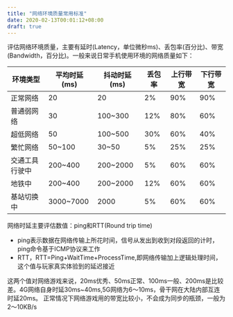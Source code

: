 ```yaml
---
title: "网络环境质量常用标准"
date: 2020-02-13T00:01:12+08:00
draft: true
---
```


评估网络环境质量，主要有延时(Latency，单位微秒ms)、丢包率(百分比)、带宽(Bandwidth，百分比)。一般来说日常手机使用环境的网络质量如下：

环境类型|平均时延(ms)|抖动时延(ms)|丢包率|上行带宽|下行带宽
------|------|------|------|------|------
正常网络|20|20|2%|90%|90%
普通弱网络|30|100~300|12%|80%|60%
超低网络|50|100~500|30%|60%|40%
繁忙网络|50~100|30~50|5%|25%|25%
交通工具行驶中|200~400|200~2000|5%|60%|60%
地铁中|200~400|200~2000|12%|60%|60%
基站切换中|3000~7000|2000|5%|60%|60%

网络时延主要评估数值：ping和RTT(Round trip time)
* ping表示数据在网络传输上所花时间，信号从发出到收到对段返回的计时，ping命令基于ICMP协议来工作
* RTT，RTT=Ping+WaitTime+ProcessTime,即网络传输加上逻辑处理时间，这个值与玩家真实体验到的延迟接近

这两个值对网络游戏来说，20ms优秀、50ms正常、100ms一般、200ms是比较差。4G网络自身时延30ms~40ms,5G网络为6～10ms，骨干网在大陆内部互连时延20ms。
正常情况下网络游戏用的带宽比较小，不会成为同步的瓶颈，一般为2～10KB/s
